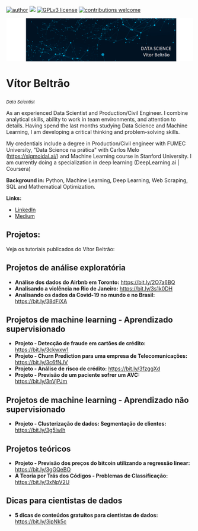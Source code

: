 [![author](https://img.shields.io/badge/author-vitorbeltrao-red.svg)](https://www.linkedin.com/in/v%C3%ADtor-beltr%C3%A3o-56a912178/) [![](https://img.shields.io/badge/python-3.7+-blue.svg)](https://www.python.org/downloads/release/python-365/) [![GPLv3 license](https://img.shields.io/badge/License-GPLv3-blue.svg)](http://perso.crans.org/besson/LICENSE.html) [![contributions welcome](https://img.shields.io/badge/contributions-welcome-brightgreen.svg?style=flat)](https://github.com/vitorbeltrao/VB_data_science/issues)

<p align="center">
  <img src="https://github.com/vitorbeltrao/Pictures/blob/main/ds.png?raw=true">
</p>

# Vítor Beltrão
<sub>*Data Scientist*

As an experienced Data Scientist and Production/Civil Engineer. I combine analytical skills, ability to work in team environments, and attention to details. Having spend the last months studying Data Science and Machine Learning, I am developing a critical thinking and problem-solving skills.

My credentials include a degree in Production/Civil engineer with FUMEC University, "Data Science na prática" with Carlos Melo (https://sigmoidal.ai/) and Machine Learning course in Stanford University. I am currently doing a specialization in deep learning (DeepLearning.ai | Coursera)

**Background in:** Python, Machine Learning, Deep Learning, Web Scraping, SQL and Mathematical Optimization.

**Links:**
* [LinkedIn](https://www.linkedin.com/in/v%C3%ADtor-beltr%C3%A3o-56a912178/)
* [Medium](https://www.medium.com)


## Projetos:
Veja os tutoriais publicados do Vítor Beltrão:

## Projetos de análise exploratória
* **Análise dos dados do Airbnb em Toronto:** https://bit.ly/2O7a6BQ
* **Analisando a violência no Rio de Janeiro:** https://bit.ly/3s1k0DH
* **Analisando os dados da Covid-19 no mundo e no Brasil:** https://bit.ly/38dFiXA

## Projetos de machine learning - Aprendizado supervisionado
* **Projeto - Detecção de fraude em cartões de crédito:** https://bit.ly/3ckwxw1
* **Projeto - Churn Prediction para uma empresa de Telecomunicações:** https://bit.ly/3c6fNJV
* **Projeto - Análise de risco de crédito:** https://bit.ly/3fzggXd
* **Projeto - Previsão de um paciente sofrer um AVC:** https://bit.ly/3nVjPJm
  
## Projetos de machine learning - Aprendizado não supervisionado
* **Projeto - Clusterização de dados: Segmentação de clientes:** https://bit.ly/3g5lwlh

## Projetos teóricos
* **Projeto - Previsão dos preços do bitcoin utilizando a regressão linear:** https://bit.ly/3gGQeBO
* **A Teoria por Trás dos Códigos - Problemas de Classificação:** https://bit.ly/3xNpV2U
  
## Dicas para cientistas de dados
* **5 dicas de conteúdos gratuitos para cientistas de dados:** https://bit.ly/3ipNk5c
